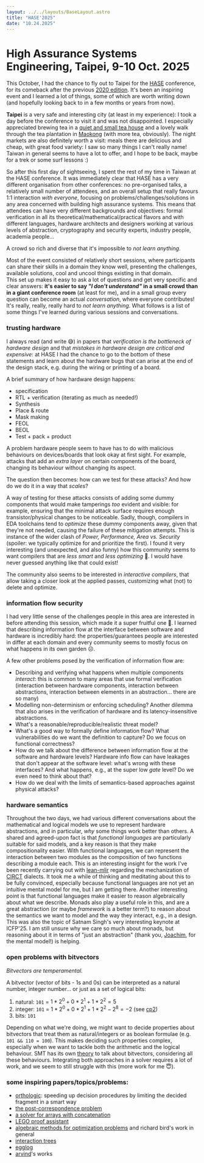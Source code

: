 ```yaml
---
layout: ../../layouts/BaseLayout.astro
title: "HASE'2025"
date: "10.24.2025"
---
```


# High Assurance Systems Engineering, Taipei, 9-10 Oct. 2025

This October, I had the chance to fly out to Taipei for the [HASE](https://hase-workshop.org/) conference, for its comeback after the previous [2020 edition](https://conf.researchr.org/series/hase). 
It's been an inspiring event and I learned a lot of things, some of which are worth writing down (and hopefully looking back to in a few months or years from now). 

**Taipei** is a very safe and interesting city (at least in my experience): I took a day before the conference to visit it and was not disappointed. 
I especially appreciated brewing tea in a [quiet and small tea house](https://www.tripadvisor.com.sg/Restaurant_Review-g13811269-d8593098-Reviews-Qinhtian_Tea_House-Da_an_Taipei.html) and a lovely walk through the tea plantation in [Maokong](https://english.gondola.taipei/) (with more tea, obviously).
The night markets are also definitely worth a visit: meals there are delicious and cheap, with great food variety: I saw so many things I can't really name!
Taiwan in general seems to have a lot to offer, and I hope to be back, maybe for a trek or some surf lessons :)

So after this first day of sightseeing, I spent the rest of my time in Taiwan at the HASE conference. 
It was immediately clear that HASE has a very different organisation from other conferences: no pre-organised talks, a relatively small number of attendees, and an overall setup that really favours 1:1 interaction *with everyone*, focusing on problems/challenges/solutions in any area concerned with building high assurance systems. 
This means that attendees can have very different backgrounds and objectives: formal verification in all its theoretical/mathematical/practical flavors and with different languages, hardware architects and designers working at various levels of abstraction, cryptography and security experts, industry people, academia people...

A crowd so rich and diverse that it's impossible to *not learn anything*. 

Most of the event consisted of relatively short sessions, where participants can share their skills in a domain they know well, presenting the challenges, available solutions, cool and uncool things existing in that domain.  
This set up makes it easy to ask a lot of questions and get very specific and clear answers: **it's easier to say *"I don't understand"* in a small crowd than in a giant conference room** (at least for me), 
and in a small group every question can become an actual *conversation*, where everyone contributes!
It's really, really, really hard to *not learn anything*. 
What follows is a list of some things I've learned during various sessions and conversations. 


### trusting hardware

I always read (and write 😅) in papers that *verification is the bottleneck of hardware design* and that *mistakes in hardware design are critical and expensive*: 
at HASE I had the chance to go to the bottom of these statements and learn about the hardware bugs that can arise at the end of the design stack, e.g. during the wiring or printing of a board. 

A brief summary of how hardware design happens:
- specification 
- RTL + verification (iterating as much as needed!)
- Synthesis
- Place & route 
- Mask making 
- FEOL 
- BEOL 
- Test + pack + product

A problem hardware people seem to have has to do with malicious behaviours on devices/boards that look okay at first sight.
For example, attacks that add an *extra layer* on certain components of the board, changing its behaviour without changing its aspect. 

The question then becomes: how can we test for these attacks? And how do we do it in a way that *scales*? 

A way of testing for these attacks consists of adding some dummy components that would make tamperings *too* evident and visible:
for example, ensuring that the minimal attack surface requires enough transistor/physical changes to be noticeable. 
Sadly, though, compilers in EDA toolchains tend to *optimize* these dummy components away, given that they're not needed, causing the failure of these mitigation attempts. 
This is instance of the wider clash of *Power, Performance, Area vs. Security* (spoiler: we typically optimize for and prioritize the first). 
I found it very interesting (and unexpected, and also funny) how this community seems to want compilers that are *less smart* and *less optimizing* 🥶.
I would have never guessed anything like that could exist!

The community also seems to be interested in *interactive compilers*, that allow taking a closer look at the applied passes, customizing what (not) to delete and optimize. 

### information flow security 

I had very little sense of the challenges people in this area are interested in before attending this session, which made it a super fruitful one 🍎.
I learned that describing information flow at the interface between software and hardware is incredibly hard: the properties/guarantees people are interested in differ at each domain and every community seems to mostly focus on what happens in its own garden ☹️.
    
A few other problems posed by the verification of information flow are: 
- Describing and verifying what happens when multiple components *interact*: this is common to many areas that use formal verification (interaction between hardware components, interaction between abstractions, interaction between elements in an abstraction... there are so many)
- Modelling non-determinism or enforcing scheduling? Another dilemma that also arises in the verification of hardware and its latency-insensitive abstractions.  
- What's a reasonable/reproducible/realistic threat model?
- What's a good way to formally define information flow? What vulnerabilities do we want the definition to capture? Do we focus on functional correctness?
- How do we talk about the difference between information flow at the software and hardware levels? Hardware info flow can have leakages that don't appear at the software level: what's wrong with these interfaces? And what happens, e.g., at the super low *gate* level? Do we even need to think about that? 
- How do we deal with the limits of semantics-based approaches against physical attacks?

### hardware semantics 

Throughout the two days, we had various different conversations about the mathematical and logical models we use to represent hardware abstractions, and in particular, *why* some things work better than others. 
A shared and agreed-upon fact is that *functional languages* are particularly suitable for said models, and a key reason is that they make compositionality easier.
With functional languages, we can represent the interaction between two modules as the composition of two functions describing a module each. 
This is an interesting insight for the work I've been recently carrying out with [lean-mlir](www.github.com/opencompl/lean-mlir) regarding the mechanization of [CIRCT](www.circt.llvm.org) dialects. 
It took me a while of thinking and meditating about this to be fully convinced, especially because functional languages are not yet an intuitive mental model for me, but I am getting there. 
Another interesting point is that functional languages make it easier to reason algebraically about what we describe. 
Monads also play a useful role in this, and are a great abstraction (or maybe *framework* is a better term?) to reason about the semantics we want to model and the way they interact, e.g., in a design. 
This was also the topic of Satnam Singh's very interesting keynote at ICFP'25. 
I am still unsure why we care so much about monads, but reasoning about it in terms of "just an abstraction" (thank you, [Joachim](https://github.com/nomeata), for the mental model!) is helping. 


### open problems with bitvectors

*Bitvectors are temperamental.*

A bitvector (vector of bits - 1s and 0s) can be interpreted as a natural number, integer number... or just as a set of logical bits: 
1. natural: `101` = $1 * 2 ^ 0 + 0 * 2 ^ 1 + 1 * 2 ^ 2 = 5$
2. integer: `101` = $1 * 2 ^ 0 + 0 * 2 ^ 1 + 1 * 2 ^ 2 - 2 ^ 8 = -2$ (see [cp2](https://en.wikipedia.org/wiki/Two%27s_complement))
3. bits: `101`

Depending on what we're doing, we might want to decide properties about bitvectors that treat them as natural/integers or as boolean formulae (e.g. `101 && 110 = 100`). 
This makes deciding such properties complex, especially when we want to tackle both the arithmetic and the logical behaviour. 
SMT has its own [theory](https://smt-lib.org/theories-FixedSizeBitVectors.shtml) to talk about bitvectors, considering all these behaviours. 
Integrating both approaches in a solver requires a lot of work, and we seem to still struggle with this (more work for me 😇). 

### some inspiring papers/topics/problems: 
- [orthologic](https://arxiv.org/abs/2501.09418): speeding up decision procedures by limiting the decided fragment in a smart way 
- [the post-correspondence problem](https://en.wikipedia.org/wiki/Post_correspondence_problem)
- [a solver for arrays with concatenation](https://dl.acm.org/doi/abs/10.1007/s10817-022-09654-y)
- [LEGO proof assistant](https://www.dcs.ed.ac.uk/home/lego/)
- [algebraic methods for optimization problems](https://www.cs.ox.ac.uk/people/jeremy.gibbons/publications/acmmpc-optimization.pdf) and richard bird's work in general 
- [interaction trees](https://dl.acm.org/doi/10.1145/3371119) 
- [egglog](https://github.com/egraphs-good/egglog) 
- [arvind](https://scholar.google.com/citations?user=_BqpjCgAAAAJ&hl=en&oi=ao)'s works 